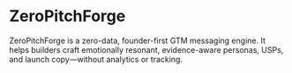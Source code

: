 # ZeroPitchForge
ZeroPitchForge is a zero-data, founder-first GTM messaging engine. It helps builders craft emotionally resonant, evidence-aware personas, USPs, and launch copy—without analytics or tracking.
